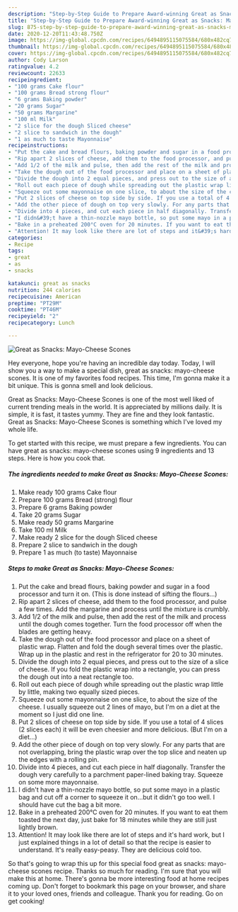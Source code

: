 ```yaml
---
description: "Step-by-Step Guide to Prepare Award-winning Great as Snacks: Mayo-Cheese Scones"
title: "Step-by-Step Guide to Prepare Award-winning Great as Snacks: Mayo-Cheese Scones"
slug: 875-step-by-step-guide-to-prepare-award-winning-great-as-snacks-mayo-cheese-scones
date: 2020-12-20T11:43:48.750Z
image: https://img-global.cpcdn.com/recipes/6494895115075584/680x482cq70/great-as-snacks-mayo-cheese-scones-recipe-main-photo.jpg
thumbnail: https://img-global.cpcdn.com/recipes/6494895115075584/680x482cq70/great-as-snacks-mayo-cheese-scones-recipe-main-photo.jpg
cover: https://img-global.cpcdn.com/recipes/6494895115075584/680x482cq70/great-as-snacks-mayo-cheese-scones-recipe-main-photo.jpg
author: Cody Larson
ratingvalue: 4.2
reviewcount: 22633
recipeingredient:
- "100 grams Cake flour"
- "100 grams Bread strong flour"
- "6 grams Baking powder"
- "20 grams Sugar"
- "50 grams Margarine"
- "100 ml Milk"
- "2 slice for the dough Sliced cheese"
- "2 slice to sandwich in the dough"
- "1 as much to taste Mayonnaise"
recipeinstructions:
- "Put the cake and bread flours, baking powder and sugar in a food processor and turn it on. (This is done instead of sifting the flours...)"
- "Rip apart 2 slices of cheese, add them to the food processor, and pulse a few times. Add the margarine and process until the mixture is crumbly."
- "Add 1/2 of the milk and pulse, then add the rest of the milk and process until the dough comes together. Turn the food processor off when the blades are getting heavy."
- "Take the dough out of the food processor and place on a sheet of plastic wrap. Flatten and fold the dough several times over the plastic. Wrap up in the plastic and rest in the refrigerator for 20 to 30 minutes."
- "Divide the dough into 2 equal pieces, and press out to the size of a slice of cheese. If you fold the plastic wrap into a rectangle, you can press the dough out into a neat rectangle too."
- "Roll out each piece of dough while spreading out the plastic wrap little by little, making two equally sized pieces."
- "Squeeze out some mayonnaise on one slice, to about the size of the cheese. I usually squeeze out 2 lines of mayo, but I&#39;m on a diet at the moment so I just did one line."
- "Put 2 slices of cheese on top side by side. If you use a total of 4 slices (2 slices each) it will be even cheesier and more delicious. (But I&#39;m on a diet...)"
- "Add the other piece of dough on top very slowly. For any parts that are not overlapping, bring the plastic wrap over the top slice and neaten up the edges with a rolling pin."
- "Divide into 4 pieces, and cut each piece in half diagonally. Transfer the dough very carefully to a parchment paper-lined baking tray. Squeeze on some more mayonnaise."
- "I didn&#39;t have a thin-nozzle mayo bottle, so put some mayo in a plastic bag and cut off a corner to squeeze it on...but it didn&#39;t go too well. I should have cut the bag a bit more."
- "Bake in a preheated 200°C oven for 20 minutes. If you want to eat them toasted the next day, just bake for 18 minutes while they are still just lightly brown."
- "Attention! It may look like there are lot of steps and it&#39;s hard work, but I just explained things in a lot of detail so that the recipe is easier to understand. It&#39;s really easy-peasy. They are delicious cold too."
categories:
- Recipe
tags:
- great
- as
- snacks

katakunci: great as snacks 
nutrition: 244 calories
recipecuisine: American
preptime: "PT29M"
cooktime: "PT46M"
recipeyield: "2"
recipecategory: Lunch

---
```



![Great as Snacks: Mayo-Cheese Scones](https://img-global.cpcdn.com/recipes/6494895115075584/680x482cq70/great-as-snacks-mayo-cheese-scones-recipe-main-photo.jpg)

Hey everyone, hope you're having an incredible day today. Today, I will show you a way to make a special dish, great as snacks: mayo-cheese scones. It is one of my favorites food recipes. This time, I'm gonna make it a bit unique. This is gonna smell and look delicious.

Great as Snacks: Mayo-Cheese Scones is one of the most well liked of current trending meals in the world. It is appreciated by millions daily. It is simple, it is fast, it tastes yummy. They are fine and they look fantastic. Great as Snacks: Mayo-Cheese Scones is something which I've loved my whole life.




To get started with this recipe, we must prepare a few ingredients. You can have great as snacks: mayo-cheese scones using 9 ingredients and 13 steps. Here is how you cook that.

<!--inarticleads1-->

##### The ingredients needed to make Great as Snacks: Mayo-Cheese Scones:

1. Make ready 100 grams Cake flour
1. Prepare 100 grams Bread (strong) flour
1. Prepare 6 grams Baking powder
1. Take 20 grams Sugar
1. Make ready 50 grams Margarine
1. Take 100 ml Milk
1. Make ready 2 slice for the dough Sliced cheese
1. Prepare 2 slice to sandwich in the dough
1. Prepare 1 as much (to taste) Mayonnaise




<!--inarticleads2-->

##### Steps to make Great as Snacks: Mayo-Cheese Scones:

1. Put the cake and bread flours, baking powder and sugar in a food processor and turn it on. (This is done instead of sifting the flours...)
1. Rip apart 2 slices of cheese, add them to the food processor, and pulse a few times. Add the margarine and process until the mixture is crumbly.
1. Add 1/2 of the milk and pulse, then add the rest of the milk and process until the dough comes together. Turn the food processor off when the blades are getting heavy.
1. Take the dough out of the food processor and place on a sheet of plastic wrap. Flatten and fold the dough several times over the plastic. Wrap up in the plastic and rest in the refrigerator for 20 to 30 minutes.
1. Divide the dough into 2 equal pieces, and press out to the size of a slice of cheese. If you fold the plastic wrap into a rectangle, you can press the dough out into a neat rectangle too.
1. Roll out each piece of dough while spreading out the plastic wrap little by little, making two equally sized pieces.
1. Squeeze out some mayonnaise on one slice, to about the size of the cheese. I usually squeeze out 2 lines of mayo, but I&#39;m on a diet at the moment so I just did one line.
1. Put 2 slices of cheese on top side by side. If you use a total of 4 slices (2 slices each) it will be even cheesier and more delicious. (But I&#39;m on a diet...)
1. Add the other piece of dough on top very slowly. For any parts that are not overlapping, bring the plastic wrap over the top slice and neaten up the edges with a rolling pin.
1. Divide into 4 pieces, and cut each piece in half diagonally. Transfer the dough very carefully to a parchment paper-lined baking tray. Squeeze on some more mayonnaise.
1. I didn&#39;t have a thin-nozzle mayo bottle, so put some mayo in a plastic bag and cut off a corner to squeeze it on...but it didn&#39;t go too well. I should have cut the bag a bit more.
1. Bake in a preheated 200°C oven for 20 minutes. If you want to eat them toasted the next day, just bake for 18 minutes while they are still just lightly brown.
1. Attention! It may look like there are lot of steps and it&#39;s hard work, but I just explained things in a lot of detail so that the recipe is easier to understand. It&#39;s really easy-peasy. They are delicious cold too.




So that's going to wrap this up for this special food great as snacks: mayo-cheese scones recipe. Thanks so much for reading. I'm sure that you will make this at home. There's gonna be more interesting food at home recipes coming up. Don't forget to bookmark this page on your browser, and share it to your loved ones, friends and colleague. Thank you for reading. Go on get cooking!
